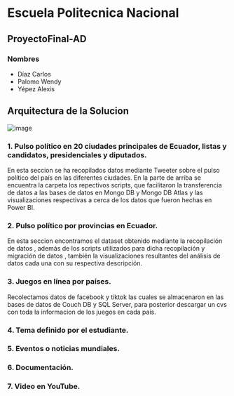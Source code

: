 # Escuela Politecnica Nacional
## ProyectoFinal-AD
### Nombres 
- Díaz Carlos
- Palomo Wendy
- Yépez Alexis

## Arquitectura de la Solucion
![image](https://user-images.githubusercontent.com/58180852/133686949-095b811c-bef4-42b9-8e5d-dd769962b9e0.png)


### 1. Pulso político en 20 ciudades principales de Ecuador, listas y candidatos, presidenciales y diputados.

En esta seccion se ha recopilados datos mediante Tweeter sobre el pulso político del país en las diferentes ciudades. En la parte de arriba se encuentra la carpeta  los repectivos scripts, que facilitaron la transferencia de datos a las bases de datos en Mongo DB y Mongo DB Atlas y las visualizaciones respectivas a cerca de los datos que fueron hechas en Power BI.

### 2. Pulso político por provincias en Ecuador.

En esta seccion encontramos el dataset obtenido mediante la recopilación de datos , además de los scripts utilizados para dicha recopilación y migración de datos , también la visualizaciones resultantes del análisis de datos cada una con su respectiva descripción.

### 3. Juegos en línea por países.

Recolectamos datos de facebook y tiktok las cuales se almacenaron en las bases de datos de Couch DB y SQL Server, para posterior descargar un cvs con toda la informacion de los juegos en cada país.

### 4. Tema definido por el estudiante.

### 5. Eventos o noticias mundiales.

### 6. Documentación.

### 7. Video en YouTube.

